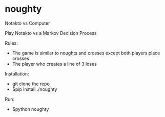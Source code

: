 # noughty
Notakto vs Computer

Play Notakto vs a Markov Decision Process

Rules:
- The game is similar to noughts and crosses except both players place crosses
- The player who creates a line of 3 loses

Installation: 
- git clone the repo
- $pip install ./noughty

Run:
- $python noughty
